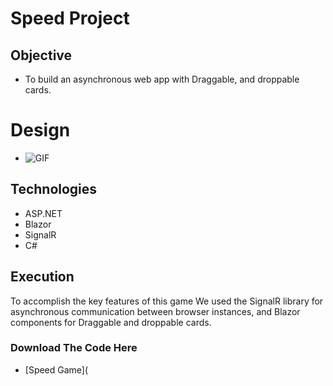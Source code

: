 # Speed Project


## Objective
- To build an asynchronous web app with Draggable, and droppable cards.


# Design
- ![GIF](speedgif2.gif)


## Technologies
- ASP.NET
- Blazor 
- SignalR
- C#


## Execution
To accomplish the key features of this game We used the SignalR library for asynchronous communication between browser instances, and Blazor components for Draggable and droppable cards.

### Download The Code Here
- [Speed Game](
